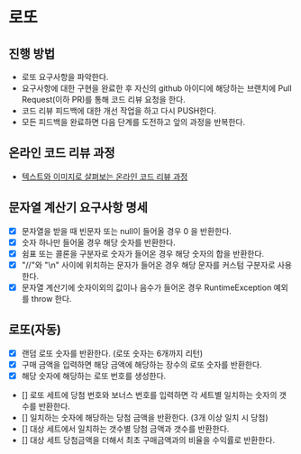 # 로또
## 진행 방법
* 로또 요구사항을 파악한다.
* 요구사항에 대한 구현을 완료한 후 자신의 github 아이디에 해당하는 브랜치에 Pull Request(이하 PR)를 통해 코드 리뷰 요청을 한다.
* 코드 리뷰 피드백에 대한 개선 작업을 하고 다시 PUSH한다.
* 모든 피드백을 완료하면 다음 단계를 도전하고 앞의 과정을 반복한다.

## 온라인 코드 리뷰 과정
* [텍스트와 이미지로 살펴보는 온라인 코드 리뷰 과정](https://github.com/next-step/nextstep-docs/tree/master/codereview)

## 문자열 계산기 요구사항 명세
* [X] 문자열을 받을 때 빈문자 또는 null이 들어올 경우 0 을 반환한다.
* [X] 숫자 하나만 들어올 경우 해당 숫자를 반환한다.
* [X] 쉼표 또는 콜론을 구분자로 숫자가 들어온 경우 해당 숫자의 합을 반환한다.
* [X] "//"와 "\n" 사이에 위치하는 문자가 들어온 경우 해당 문자를 커스텀 구분자로 사용한다.
* [X] 문자열 계산기에 숫자이외의 값이나 음수가 들어온 경우 RuntimeException 예외를 throw 한다.

## 로또(자동)
* [X] 랜덤 로또 숫자를 반환한다. (로또 숫자는 6개까지 리턴)
* [X] 구매 금액을 입력하면 해당 금액에 해당하는 장수의 로또 숫자를 반환한다.
* [X] 해당 숫자에 해당하는 로또 번호를 생성한다.
* [] 로또 세트에 당첨 번호와 보너스 번호를 입력하면 각 세트별 일치하는 숫자의 갯수를 반환한다.
* [] 일치하는 숫자에 해당하는 당첨 금액을 반환한다. (3개 이상 일치 시 당첨)
* [] 대상 세트에서 일치하는 갯수별 당첨 금액과 갯수를 반환한다. 
* [] 대상 세트 당첨금액을 더해서 최초 구매금액과의 비율을 수익률로 반환한다.